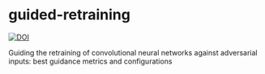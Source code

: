 # guided-retraining



[![DOI](https://zenodo.org/badge/442607169.svg)](https://zenodo.org/badge/latestdoi/442607169)


 Guiding the retraining of convolutional neural networks against adversarial inputs: best guidance metrics and configurations
